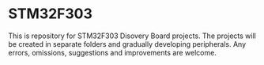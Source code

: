 # STM32F303
This is repository for STM32F303 Disovery Board projects. The projects will be created in separate folders and gradually developing peripherals. Any errors, omissions, suggestions and improvements are welcome.
